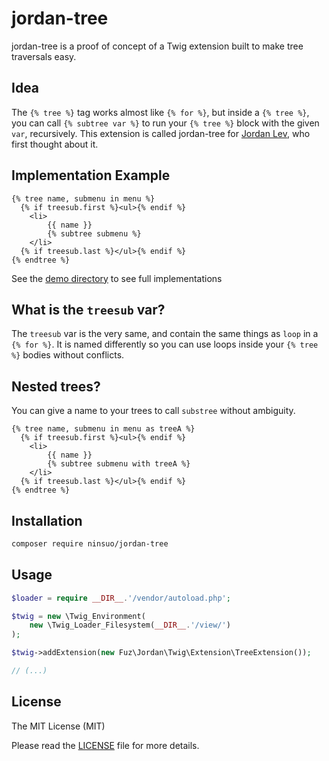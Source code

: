 # jordan-tree

jordan-tree is a proof of concept of a Twig extension built to make tree traversals easy.

## Idea

The `{% tree %}` tag works almost like `{% for %}`, but inside a `{% tree %}`, you can call `{% subtree var %}` to
run your `{% tree %}` block with the given `var`, recursively. This extension is called jordan-tree for
[Jordan Lev](https://github.com/jordanlev), who first thought about it.

## Implementation Example

```jinja
{% tree name, submenu in menu %}
  {% if treesub.first %}<ul>{% endif %}
    <li>
        {{ name }}
        {% subtree submenu %}
    </li>
  {% if treesub.last %}</ul>{% endif %}
{% endtree %}
```

See the [demo directory](demo/) to see full implementations

## What is the `treesub` var?

The `treesub` var is the very same, and contain the same things as `loop` in a `{% for %}`. It is named
differently so you can use loops inside your `{% tree %}` bodies without conflicts.

## Nested trees?

You can give a name to your trees to call `substree` without ambiguity.

```jinja
{% tree name, submenu in menu as treeA %}
  {% if treesub.first %}<ul>{% endif %}
    <li>
        {{ name }}
        {% subtree submenu with treeA %}
    </li>
  {% if treesub.last %}</ul>{% endif %}
{% endtree %}
```

## Installation

```sh
composer require ninsuo/jordan-tree
```

## Usage

```php
$loader = require __DIR__.'/vendor/autoload.php';

$twig = new \Twig_Environment(
    new \Twig_Loader_Filesystem(__DIR__.'/view/')
);

$twig->addExtension(new Fuz\Jordan\Twig\Extension\TreeExtension());

// (...)
```

## License

The MIT License (MIT)

Please read the [LICENSE](LICENSE) file for more details.
